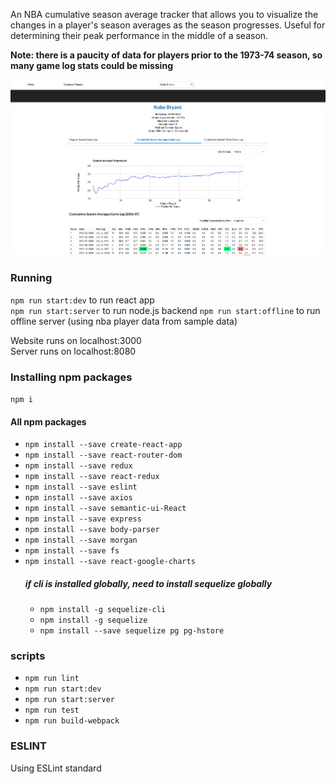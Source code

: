 An NBA cumulative season average tracker that allows you to visualize the changes in a player's season averages as the season progresses.
Useful for determining their peak performance in the middle of a season.

**Note: there is a paucity of data for players prior to the 1973-74 season, so many game log stats could be missing**

![NBA Cumulative Season Average](NBA-Preview.png)

### Running
`npm run start:dev` to run react app\
`npm run start:server` to run node.js backend
`npm run start:offline` to run offline server (using nba player data from sample data) 

Website runs on localhost:3000\
Server runs on localhost:8080

### Installing npm packages
`npm i`

#### All npm packages
- `npm install --save create-react-app`
- `npm install --save react-router-dom`
- `npm install --save redux`
- `npm install --save react-redux`
- `npm install --save eslint`
- `npm install --save axios`
- `npm install --save semantic-ui-React`
- `npm install --save express`
- `npm install --save body-parser`
- `npm install --save morgan`
- `npm install --save fs`
- `npm install --save react-google-charts`
    ##### **if cli is installed globally, need to install sequelize globally**
    - `npm install -g sequelize-cli`
    - `npm install -g sequelize`
    - `npm install --save sequelize pg pg-hstore`

### scripts
- `npm run lint`
- `npm run start:dev`
- `npm run start:server`
- `npm run test`
- `npm run build-webpack`

### ESLINT
Using ESLint standard
